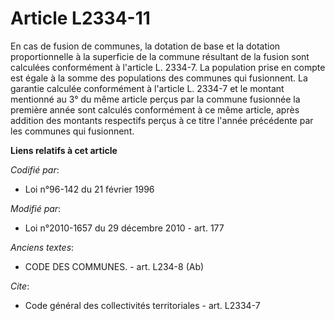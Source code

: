# Article L2334-11

En cas de fusion de communes, la dotation de base et la dotation proportionnelle à la superficie de la commune résultant de
la fusion sont calculées conformément à l'article L. 2334-7. La population prise en compte est égale à la somme des
populations des communes qui fusionnent.  La garantie calculée conformément à l'article L. 2334-7 et le montant mentionné au
3° du même article perçus par la commune fusionnée la première année sont calculés conformément à ce même article, après
addition des montants respectifs perçus à ce titre l'année précédente par les communes qui fusionnent.

**Liens relatifs à cet article**

_Codifié par_:

  - Loi n°96-142 du 21 février 1996

_Modifié par_:

  - Loi n°2010-1657 du 29 décembre 2010 - art. 177

_Anciens textes_:

  - CODE DES COMMUNES. - art. L234-8 (Ab)

_Cite_:

  - Code général des collectivités territoriales - art. L2334-7
